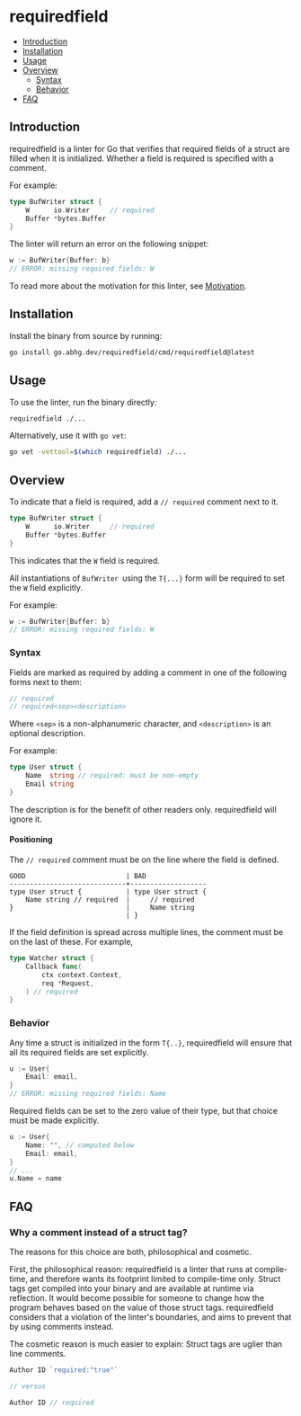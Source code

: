 # requiredfield

- [Introduction](#introduction)
- [Installation](#installation)
- [Usage](#usage)
- [Overview](#overview)
  - [Syntax](#syntax)
  - [Behavior](#behavior)
- [FAQ](#faq)

## Introduction

requiredfield is a linter for Go that verifies that
required fields of a struct are filled when it is initialized.
Whether a field is required is specified with a comment.

For example:

```go
type BufWriter struct {
    W      io.Writer     // required
    Buffer *bytes.Buffer
}
```

The linter will return an error on the following snippet:

```go
w := BufWriter{Buffer: b}
// ERROR: missing required fields: W
```

To read more about the motivation for this linter,
see [Motivation](doc/MOTIVATION.md).

## Installation

Install the binary from source by running:

```bash
go install go.abhg.dev/requiredfield/cmd/requiredfield@latest
```

## Usage

To use the linter, run the binary directly:

```bash
requiredfield ./...
```

Alternatively, use it with `go vet`:

```bash
go vet -vettool=$(which requiredfield) ./...
```

## Overview

To indicate that a field is required,
add a `// required` comment next to it.

```go
type BufWriter struct {
    W      io.Writer     // required
    Buffer *bytes.Buffer
}
```

This indicates that the `W` field is required.

All instantiations of `BufWriter `using the `T{...}` form
will be required to set the `W` field explicitly.

For example:

```go
w := BufWriter{Buffer: b}
// ERROR: missing required fields: W
```

### Syntax

Fields are marked as required by adding a comment
in one of the following forms next to them:

```go
// required
// required<sep><description>
```

Where `<sep>` is a non-alphanumeric character,
and `<description>` is an optional description.

For example:

```go
type User struct {
    Name  string // required: must be non-empty
    Email string
}
```

The description is for the benefit of other readers only.
requiredfield will ignore it.

#### Positioning

The `// required` comment must be on the line where the field is defined.

```
GOOD                         | BAD
-----------------------------+-------------------
type User struct {           | type User struct {
    Name string // required  |     // required
}                            |     Name string
                             | }
```

If the field definition is spread across multiple lines,
the comment must be on the last of these.
For example,

```go
type Watcher struct {
    Callback func(
        ctx context.Context,
        req *Request,
    ) // required
}
```

### Behavior

Any time a struct is initialized in the form `T{..}`,
requiredfield will ensure that all its required fields are set explicitly.

```go
u := User{
    Email: email,
}
// ERROR: missing required fields: Name
```

Required fields can be set to the zero value of their type,
but that choice must be made explicitly.

```go
u := User{
    Name: "", // computed below
    Email: email,
}
// ...
u.Name = name
```

## FAQ

### Why a comment instead of a struct tag?

The reasons for this choice are both, philosophical and cosmetic.

First, the philosophical reason:
requiredfield is a linter that runs at compile-time,
and therefore wants its footprint limited to compile-time only.
Struct tags get compiled into your binary
and are available at runtime via reflection.
It would become possible for someone to
change how the program behaves based on the value of those struct tags.
requiredfield considers that a violation of the linter's boundaries,
and aims to prevent that by using comments instead.

The cosmetic reason is much easier to explain:
Struct tags are uglier than line comments.

```go
Author ID `required:"true"`

// versus

Author ID // required
```
